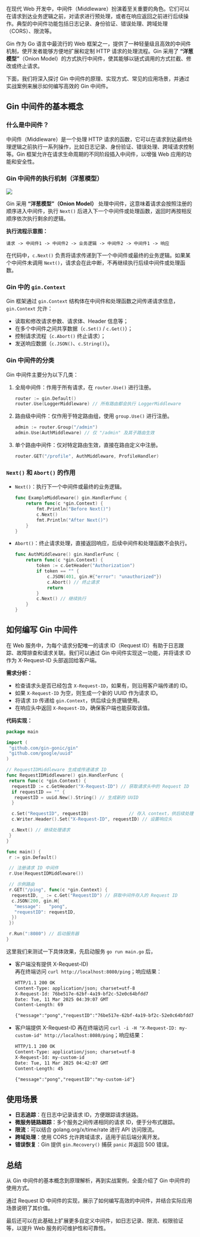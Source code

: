 在现代 Web 开发中，中间件（Middleware）扮演着至关重要的角色。它们可以在请求到达业务逻辑之前，对请求进行预处理，或者在响应返回之前进行后续操作。典型的中间件功能包括日志记录、身份验证、错误处理、跨域处理（CORS）、限流等。  

Gin 作为 Go 语言中最流行的 Web 框架之一，提供了一种轻量级且高效的中间件机制，使开发者能够方便地扩展和定制 HTTP 请求的处理流程。Gin 采用了 **“洋葱模型”**（Onion Model）的方式执行中间件，使其能够以链式调用的方式拦截、修改或终止请求。  

下面，我们将深入探讨 Gin 中间件的原理、实现方式、常见的应用场景，并通过实战案例来展示如何编写高效的 Gin 中间件。

## Gin 中间件的基本概念

### 什么是中间件？

中间件（Middleware）是一个处理 HTTP 请求的函数，它可以在请求到达最终处理逻辑之前执行一系列操作，比如日志记录、身份验证、错误处理、跨域请求控制等。Gin 框架允许在请求生命周期的不同阶段插入中间件，以增强 Web 应用的功能和安全性。  

### Gin 中间件的执行机制（洋葱模型）

![](./assets/8c5f5236-e1c3-4f49-aa82-9550cd012e1d.png)

Gin 采用 **“洋葱模型”（Onion Model）** 处理中间件，这意味着请求会按照注册的顺序进入中间件，执行 `Next()` 后进入下一个中间件或处理函数，返回时再按相反顺序依次执行剩余的逻辑。  

**执行流程示意图：**  

```
请求 -> 中间件1 -> 中间件2 -> 业务逻辑 -> 中间件2 -> 中间件1 -> 响应
```

在代码中，`c.Next()` 负责将请求传递到下一个中间件或最终的业务逻辑。如果某个中间件未调用 `Next()`，请求会在此中断，不再继续执行后续中间件或处理函数。  

### Gin 中的 `gin.Context`

Gin 框架通过 `gin.Context` 结构体在中间件和处理函数之间传递请求信息，`gin.Context` 允许：  

- 读取和修改请求参数、请求体、Header 信息等；  
- 在多个中间件之间共享数据（`c.Set()` / `c.Get()`）；  
- 控制请求流程（`c.Abort()` 终止请求）；  
- 发送响应数据（`c.JSON()`、`c.String()`）。  

### Gin 中间件的分类

Gin 中间件主要分为以下几类：

1. 全局中间件：作用于所有请求，在 `router.Use()` 进行注册。  

   ```go
   router := gin.Default()
   router.Use(LoggerMiddleware) // 所有路由都会执行 LoggerMiddleware
   ```

2. 路由级中间件：仅作用于特定路由组，使用 `group.Use()` 进行注册。  

   ```go
   admin := router.Group("/admin")
   admin.Use(AuthMiddleware) // 仅 "/admin" 及其子路由生效
   ```

3. 单个路由中间件：仅对特定路由生效，直接在路由定义中注册。  

   ```go
   router.GET("/profile", AuthMiddleware, ProfileHandler)
   ```

### `Next()` 和 `Abort()` 的作用

- `Next()`：执行下一个中间件或最终的业务逻辑。  

  ```go
  func ExampleMiddleware() gin.HandlerFunc {
      return func(c *gin.Context) {
          fmt.Println("Before Next()")
          c.Next()
          fmt.Println("After Next()")
      }
  }
  ```

- `Abort()`：终止请求处理，直接返回响应，后续中间件和处理函数不会执行。

  ```go
  func AuthMiddleware() gin.HandlerFunc {
      return func(c *gin.Context) {
          token := c.GetHeader("Authorization")
          if token == "" {
              c.JSON(401, gin.H{"error": "unauthorized"})
              c.Abort() // 终止请求
              return
          }
          c.Next() // 继续执行
      }
  }
  ```

## 如何编写 Gin 中间件

在 Web 服务中，为每个请求分配唯一的请求 ID（Request ID）有助于日志跟踪、故障排查和请求关联。我们可以通过 Gin 中间件实现这一功能，并将请求 ID 作为 X-Request-ID 头部返回给客户端。

**需求分析：**

- 检查请求头是否已经包含 `X-Request-ID`，如果有，则沿用客户端传递的 ID。
- 如果 `X-Request-ID` 为空，则生成一个新的 UUID 作为请求 ID。
- 将请求 `ID` 传递给 `gin.Context`，供后续业务逻辑使用。
- 在响应头中返回 `X-Request-ID`，确保客户端也能获取该值。

**代码实现：**

```go
package main

import (
 "github.com/gin-gonic/gin"
 "github.com/google/uuid"
)

// RequestIDMiddleware 生成或传递请求 ID
func RequestIDMiddleware() gin.HandlerFunc {
 return func(c *gin.Context) {
  requestID := c.GetHeader("X-Request-ID") // 获取请求头中的 Request ID
  if requestID == "" {
   requestID = uuid.New().String() // 生成新的 UUID
  }

  c.Set("RequestID", requestID)               // 存入 context，供后续处理使用
  c.Writer.Header().Set("X-Request-ID", requestID) // 设置响应头

  c.Next() // 继续处理请求
 }
}

func main() {
 r := gin.Default()

 // 注册请求 ID 中间件
 r.Use(RequestIDMiddleware())

 // 示例路由
 r.GET("/ping", func(c *gin.Context) {
  requestID, _ := c.Get("RequestID") // 获取中间件存入的 Request ID
  c.JSON(200, gin.H{
   "message":   "pong",
   "requestID": requestID,
  })
 })

 r.Run(":8080") // 启动服务器
}
```

这里我们来测试一下具体效果，先启动服务 `go run main.go` 后，

- 客户端没有提供 X-Request-ID)  
  再在终端访问 `curl http://localhost:8080/ping`；响应结果：

  ```txt
  HTTP/1.1 200 OK
  Content-Type: application/json; charset=utf-8
  X-Request-Id: 76be517e-62bf-4a19-bf2c-52e0c64bfdd7
  Date: Tue, 11 Mar 2025 04:39:07 GMT
  Content-Length: 69
  
  {"message":"pong","requestID":"76be517e-62bf-4a19-bf2c-52e0c64bfdd7"}
  ````

- 客户端提供 X-Request-ID
  再在终端访问 `curl -i -H "X-Request-ID: my-custom-id" http://localhost:8080/ping`；响应结果：

    ```txt
  HTTP/1.1 200 OK
  Content-Type: application/json; charset=utf-8
  X-Request-Id: my-custom-id
  Date: Tue, 11 Mar 2025 04:42:07 GMT
  Content-Length: 45
  
  {"message":"pong","requestID":"my-custom-id"}
    ```

## 使用场景

- **日志追踪**：在日志中记录请求 ID，方便跟踪请求链路。
- **微服务链路跟踪**：多个服务之间传递相同的请求 ID，便于分布式跟踪。
- **限流**：可以结合 golang.org/x/time/rate 进行 API 访问限流。
- **跨域处理**：使用 CORS 允许跨域请求，适用于前后端分离开发。
- **错误恢复**：Gin 提供 `gin.Recovery()` 捕获 `panic` 并返回 500 错误。

## 总结

从 Gin 中间件的基本概念到原理解析，再到实战案例，全面介绍了 Gin 中间件的使用方式。

通过 Request ID 中间件的实现，展示了如何编写高效的中间件，并结合实际应用场景说明了其价值。

最后还可以在此基础上扩展更多自定义中间件，如日志记录、限流、权限验证 等，以提升 Web 服务的可维护性和可靠性。
